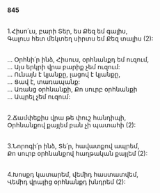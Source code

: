 **845**

\
1.Հիսո՛ւս, բարի Տեր, ես Քեզ եմ գալիս,\
Գալուս հետ մեկտեղ սիրտս եմ Քեզ տալիս (2):

\
 ... Օրհնի՛ր ինձ, Հիսուս, օրհնանքդ եմ ուզում,\
 ... Այս երկրի վրա բարիք չեմ ուզում:\
 ... Ունայն է կյանքը, լացով է կյանքը,\
 ... Ցավ է, տառապանք:\
 ... Առանց օրհնանքի, Քո սուրբ օրհնանքի\
 ... Ապրել չեմ ուզում:

\
2.Ճամփեքիս վրա թե փուշ հանդիպի,\
Օրհնանքով քայլեմ բան չի պատահի (2):

\
3.Նորոգի՛ր ինձ, Տե՛ր, հավատքով ապրեմ,\
Քո սուրբ օրհնանքով հաղթական քայլեմ (2):

\
4.Խոսքդ կատարեմ, վեմիդ հաստատվեմ,\
Վեմիդ վրայից օրհնանքդ խնդրեմ (2):
